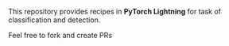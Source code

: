 This repository provides recipes in **PyTorch Lightning** for task of classification and detection.

Feel free to fork and create PRs
